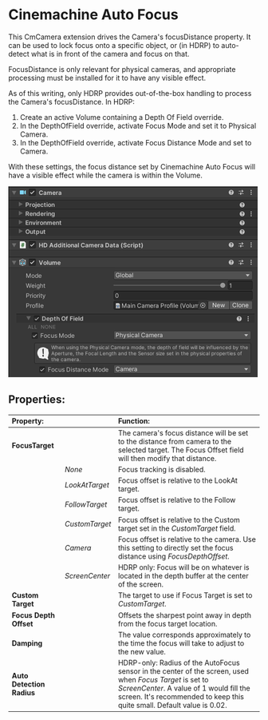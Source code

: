 # Cinemachine Auto Focus

This CmCamera extension drives the Camera's focusDistance property.  It can be used to lock focus onto a specific object, or (in HDRP) to auto-detect what is in front of the camera and focus on that.
	
FocusDistance is only relevant for physical cameras, and appropriate processing must be installed for it to have any visible effect.

As of this writing, only HDRP provides out-of-the-box handling to process the Camera's focusDistance.  In HDRP:
1. Create an active Volume containing a Depth Of Field override.
1. In the DepthOfField override, activate Focus Mode and set it to Physical Camera.
1. In the DepthOfField override, activate Focus Distance Mode and set to Camera.  
 
With these settings, the focus distance set by Cinemachine Auto Focus will have a visible effect while the camera is within the Volume.

![Example Auto Vocus Volume](images/CinemachineAutoVocusVolume.png)


## Properties:

| **Property:** || **Function:** |
|:---|:---|:---|
| __FocusTarget__ || The camera's focus distance will be set to the distance from camera to the selected target.  The Focus Offset field will then modify that distance.  |
| | _None_ | Focus tracking is disabled. |
| | _LookAtTarget_ | Focus offset is relative to the LookAt target. |
| | _FollowTarget_ | Focus offset is relative to the Follow target. |
| | _CustomTarget_ | Focus offset is relative to the Custom target set in the _CustomTarget_ field. |
| | _Camera_ | Focus offset is relative to the camera.  Use this setting to directly set the focus distance using _FocusDepthOffset_. |
| | _ScreenCenter_ | HDRP only: Focus will be on whatever is located in the depth buffer at the center of the screen. |
| __Custom Target__ || The target to use if Focus Target is set to _CustomTarget_.  |
| __Focus Depth Offset__ || Offsets the sharpest point away in depth from the focus target location.  |
| __Damping__ || The value corresponds approximately to the time the focus will take to adjust to the new value.  |
| __Auto Detection Radius__ || HDRP-only: Radius of the AutoFocus sensor in the center of the screen, used when _Focus Target_ is set to _ScreenCenter_.  A value of 1 would fill the screen.  It's recommended to keep this quite small.  Default value is 0.02.  |

